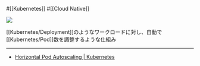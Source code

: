 #[[Kubernetes]] #[[Cloud Native]]

![](https://github.com/kubernetes/community/raw/master/icons/png/resources/labeled/hpa-128.png)

[[Kubernetes/Deployment]]のようなワークロードに対し、自動で[[Kubernetes/Pod]]数を調整するような仕組み

---

- [Horizontal Pod Autoscaling | Kubernetes](https://kubernetes.io/docs/tasks/run-application/horizontal-pod-autoscale/)